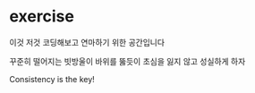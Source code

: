 # exercise
이것 저것 코딩해보고 연마하기 위한 공간입니다

꾸준히 떨어지는 빗방울이 바위를 뚫듯이 초심을 잃지 않고 성실하게 하자

Consistency is the key!
